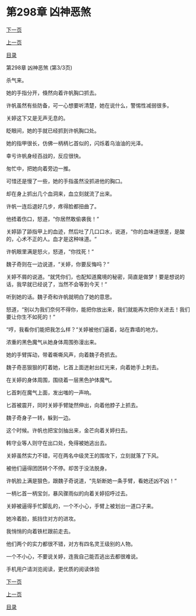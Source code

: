 <h1>第298章    凶神恶煞</h1>
            <div><p><a href="./894_%E7%AC%AC299%E7%AB%A0_%E8%84%B1%E5%9B%B0.md">下一页</a></p><p><a href="./892_%E7%AC%AC298%E7%AB%A0_%E5%87%B6%E7%A5%9E%E6%81%B6%E7%85%9E.md">上一页</a></p><p><a href="../">目录</a></p></div>
            <div><p>第298章    凶神恶煞 (第3/3页)</p><p>杀气来。</p><p>她的手指分开，倏然向着许帆胸口抓去。</p><p>许帆虽然有些防备，可一心想要听清楚，她在说什么，警惕性减弱很多。</p><p>关婷这下又是无声无息的。</p><p>眨眼间，她的手就已经抓到许帆胸口处。</p><p>她的指甲很长，仿佛一柄柄匕首似的，闪烁着乌油油的光泽。</p><p>幸亏许帆身经百战的，反应很快。</p><p>匆忙中，把她向着旁边一推。</p><p>可惜还是慢了一些，她的手指虽然没抓进他的胸口。</p><p>却在身上抓出几个血洞来，血立刻就流了出来。</p><p>许帆一连后退好几步，疼得脸都扭曲了。</p><p>他捂着伤口，怒道，“你居然敢偷袭我！“</p><p>关婷舔了舔指甲上的血迹，然后吐了几口口水，说道，“你的血味道很差，是酸的，心术不正的人。血才是这种味道。“</p><p>许帆眼里满是怒火，怒道，“你找死！“</p><p>魏子奇则在一边说道，“关婷，你要反悔吗？“</p><p>关婷不屑的说道。“就凭你们，也配知道魔境的秘密，简直是做梦！要是想说的话，我早就已经说了，当然不会等到今天！“</p><p>听到她的话。魏子奇和许帆就明白了她的意思。</p><p>怒道，“别以为我们奈何不得你，能把你放出来，我们就能再次把你关进去！我们要让你生不如死的！“</p><p>“哼，我看你们能把我怎么样？“关婷被他们逼着，站在靠墙的地方。</p><p>浓重的黑色魔气从她身体周围弥漫出来。</p><p>她的手臂挥动，带着嘶嘶风声，向着魏子奇抓去。</p><p>魏子奇恶狠狠的盯着她，匕首上面迸射出红光来，向着她手上刺去。</p><p>在关婷的身体周围，围绕着一层黑色护体魔气。</p><p>匕首刺在魔气上面，发出嗤的一声响。</p><p>匕首被震开，同时关婷手臂陡然伸出，向着他脖子上抓去。</p><p>魏子奇身子一转，躲到一边。</p><p>这个时候。许帆也把宝剑抽出来，金芒向着关婷扫去。</p><p>韩守业等人则守在出口处，免得被她逃出去。</p><p>关婷虽然实力不错，可在两名中级灵王的围攻下，立刻就落了下风。</p><p>被他们逼得团团转个不停。却苦于没法脱身。</p><p>许帆脸上满是狠色，跟魏子奇说道，“先斩断她一条手臂，看她还凶不凶！“</p><p>一柄匕首一柄宝剑，暴风骤雨似的向着关婷招呼过去。</p><p>关婷被逼得手忙脚乱的，一个不小心，手臂上被划出一道口子来。</p><p>她冷着脸，抵挡住对方的进攻。</p><p>我悄悄的向着铁栏跟前走去。</p><p>他们两个的实力都很不错，对方有四名灵王级别的人物。</p><p>一个不小心，不要说关婷，连我自己能否逃出去都很难说。</p><p>手机用户请浏览阅读，更优质的阅读体验</p></div>
            <div><p><a href="./894_%E7%AC%AC299%E7%AB%A0_%E8%84%B1%E5%9B%B0.md">下一页</a></p><p><a href="./892_%E7%AC%AC298%E7%AB%A0_%E5%87%B6%E7%A5%9E%E6%81%B6%E7%85%9E.md">上一页</a></p><p><a href="../">目录</a></p></div>